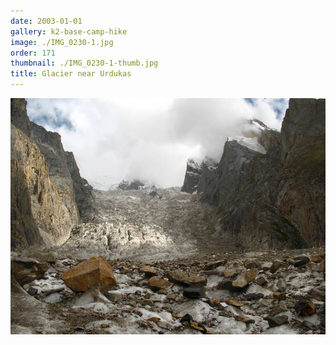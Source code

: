 ```yaml
---
date: 2003-01-01
gallery: k2-base-camp-hike
image: ./IMG_0230-1.jpg
order: 171
thumbnail: ./IMG_0230-1-thumb.jpg
title: Glacier near Urdukas
---
```


![Glacier near Urdukas](./IMG_0230-1.jpg)